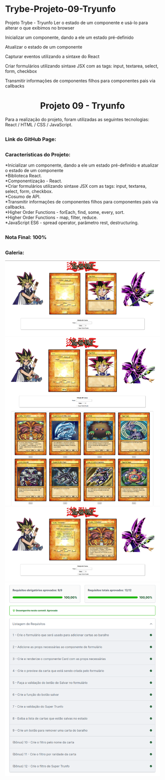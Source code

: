 # Trybe-Projeto-09-Tryunfo
Projeto Trybe - Tryunfo
Ler o estado de um componente e usá-lo para alterar o que exibimos no browser

Inicializar um componente, dando a ele um estado pré-definido

Atualizar o estado de um componente

Capturar eventos utilizando a sintaxe do React

Criar formulários utilizando sintaxe JSX com as tags: input, textarea, select, form, checkbox

Transmitir informações de componentes filhos para componentes pais via callbacks

<h1 align="center">Projeto 09 - Tryunfo</h1>

<div>
  Para a realização do projeto, foram utilizadas as seguintes tecnologias:  React / HTML / CSS / JavaScript.
</div>

##

<div>
  <h3>Link do GitHub Page:
</div>

##

<div>
  <h3>Características do Projeto:</h3>
  *Inicializar um componente, dando a ele um estado pré-definido e atualizar o estado de um componente</br>
  *Biblioteca React.</br>
  *Componentização - React.</br>
  *Criar formulários utilizando sintaxe JSX com as tags: input, textarea, select, form, checkbox.</br>
  *Cosumo de API.</br>
  *Transmitir informações de componentes filhos para componentes pais via callbacks.</br>
  *Higher Order Functions - forEach, find, some, every, sort.</br>
  *Higher Order Functions - map, filter, reduce.</br>
  *JavaScript ES6 - spread operator, parâmetro rest, destructuring.</br>
  
</div>

##

<div>
  <h3>Nota Final: 100%</h3>
</div>

##
<h3>Galeria:</h3>
<img src="https://raw.githubusercontent.com/VitorMarceloSantos/Trybe-Projeto-09-Tryunfo/main/Index.png" title="Projeto - 09" alt="J"/><br/>
<img src="https://raw.githubusercontent.com/VitorMarceloSantos/Trybe-Projeto-09-Tryunfo/main/index_02.png" title="Projeto - 09" alt="J"/><br/>
<img src="https://raw.githubusercontent.com/VitorMarceloSantos/Trybe-Projeto-09-Tryunfo/main/index_1.png" title="Projeto - 09" alt="J"/><br/>
<img src="https://raw.githubusercontent.com/VitorMarceloSantos/Trybe-Projeto-09-Tryunfo/main/resultado.png" title="Projeto - 09" alt="J"/><br/>

##
